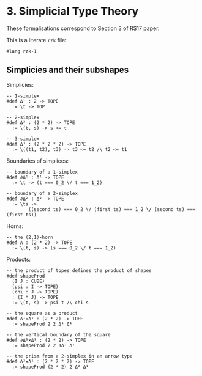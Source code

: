 # 3. Simplicial Type Theory

These formalisations correspond to Section 3 of RS17 paper.

This is a literate `rzk` file:

```rzk
#lang rzk-1
```

## Simplicies and their subshapes

Simplicies:

```rzk
-- 1-simplex
#def Δ¹ : 2 -> TOPE
  := \t -> TOP

-- 2-simplex
#def Δ² : (2 * 2) -> TOPE
  := \(t, s) -> s <= t

-- 3-simplex
#def Δ³ : (2 * 2 * 2) -> TOPE
  := \((t1, t2), t3) -> t3 <= t2 /\ t2 <= t1
```

Boundaries of simplices:

```rzk
-- boundary of a 1-simplex
#def ∂Δ¹ : Δ¹ -> TOPE
  := \t -> (t === 0_2 \/ t === 1_2)

-- boundary of a 2-simplex
#def ∂Δ² : Δ² -> TOPE
  := \ts -> 
        ((second ts) === 0_2 \/ (first ts) === 1_2 \/ (second ts) === (first ts))
```

Horns:

```rzk
-- the (2,1)-horn
#def Λ : (2 * 2) -> TOPE
  := \(t, s) -> (s === 0_2 \/ t === 1_2)
```

Products:

```rzk
-- the product of topes defines the product of shapes
#def shapeProd
  (I J : CUBE)
  (psi : I -> TOPE)
  (chi : J -> TOPE)
  : (I * J) -> TOPE
  := \(t, s) -> psi t /\ chi s

-- the square as a product
#def Δ¹×Δ¹ : (2 * 2) -> TOPE
  := shapeProd 2 2 Δ¹ Δ¹

-- the vertical boundary of the square 
#def ∂Δ¹×Δ¹ : (2 * 2) -> TOPE
  := shapeProd 2 2 ∂Δ¹ Δ¹

-- the prism from a 2-simplex in an arrow type
#def Δ²×Δ¹ : (2 * 2 * 2) -> TOPE
  := shapeProd (2 * 2) 2 Δ² Δ¹  
```  
